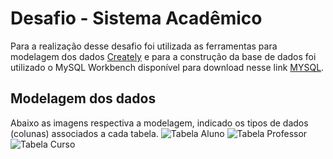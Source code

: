 # Desafio - Sistema Acadêmico
Para a realização desse desafio foi utilizada as ferramentas para modelagem dos dados [Creately](https://app.creately.com/) e para a construção da base de dados foi utilizado o MySQL Workbench disponível para download nesse link [MYSQL](https://dev.mysql.com/downloads/). <br/>

## Modelagem dos dados
Abaixo as imagens respectiva a modelagem, indicado os tipos de dados (colunas) associados a cada tabela.
![Tabela Aluno](/assets/img/aluno.png)
![Tabela Professor](/assets/img/professor.png)
![Tabela Curso](/assets/img/curso.png)

